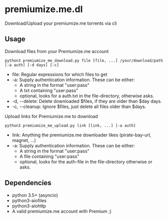 # premiumize.me.dl
Download/Upload your premiumize.me torrents via cli

## Usage
Download files from your Premiumize.me account

`python3 premiumize_me_download.py file [file, ...] /your/download/path [-a auth] [-d days] [-c]`
 - file: Regular expressions for which files to get
 - -a: Supply authentication information. These can be either:
   - A string in the format "user:pass"
   - A txt containing "user:pass"
   - optional, looks for a auth.txt in the file-directory, otherwise asks.
 - -d, --delete: Delete downloaded $files, if they are older than $day days.
 - -c, --cleanup: Ignore $files, just delete all files older than $days.


Upload links for Premiumize.me to download

`python3 premiumize_me_upload.py link [link, ...] [-a auth]`
 - link: Anything the premiumize.me downloader likes (pirate-bay-url, magnet, ...)
 - -a: Supply authentication information. These can be either:
   - A string in the format "user:pass"
   - A file containing "user:pass"
   - optional, looks for the auth-file in the file-directory otherwise or asks.

## Dependencies
 - python 3.5+ (asyncio)
 - python3-aiofiles
 - python3-aiohttp
 - A valid premiumize.me account with Premium ;)
